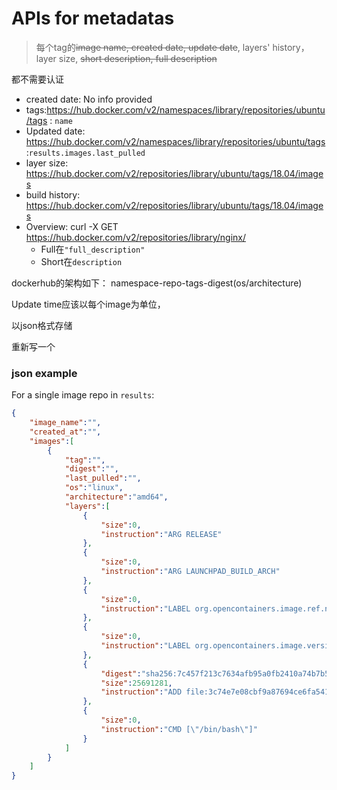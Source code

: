 # APIs for metadatas

> 每个tag的~~image name, created date, update date~~, layers' history，layer size, ~~short description, full description~~

都不需要认证
- created date: No info provided
- tags:https://hub.docker.com/v2/namespaces/library/repositories/ubuntu/tags : `name`
- Updated date: https://hub.docker.com/v2/namespaces/library/repositories/ubuntu/tags :`results.images.last_pulled`
- layer size: https://hub.docker.com/v2/repositories/library/ubuntu/tags/18.04/images
- build history: https://hub.docker.com/v2/repositories/library/ubuntu/tags/18.04/images
- Overview: curl -X GET https://hub.docker.com/v2/repositories/library/nginx/
    - Full在`"full_description"`
    - Short在`description`

dockerhub的架构如下：
namespace-repo-tags-digest(os/architecture)

Update time应该以每个image为单位，

以json格式存储

重新写一个

### json example

For a single image repo in `results`:
```json
{
    "image_name":"",
    "created_at":"",
    "images":[
        {
            "tag":"",
            "digest":"",
            "last_pulled":"",
            "os":"linux",
            "architecture":"amd64",
            "layers":[
                {
                    "size":0,
                    "instruction":"ARG RELEASE"
                },
                {
                    "size":0,
                    "instruction":"ARG LAUNCHPAD_BUILD_ARCH"
                },
                {
                    "size":0,
                    "instruction":"LABEL org.opencontainers.image.ref.name=ubuntu"
                },
                {
                    "size":0,
                    "instruction":"LABEL org.opencontainers.image.version=18.04"
                },
                {
                    "digest":"sha256:7c457f213c7634afb95a0fb2410a74b7b5bc0ba527033362c240c7a11bef4331",
                    "size":25691281,
                    "instruction":"ADD file:3c74e7e08cbf9a87694ce6fa541af617599680fa54d9e48556fc0fbc120b4a83 in /"
                },
                {
                    "size":0,
                    "instruction":"CMD [\"/bin/bash\"]"
                }
            ]
        }
    ]
}
```